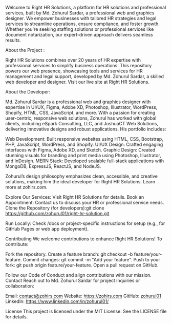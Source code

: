 Welcome to Right HR Solutions, a platform for HR solutions and professional services, built by Md. Zohurul Sardar, a professional web and graphics designer. We empower businesses with tailored HR strategies and legal services to streamline operations, ensure compliance, and foster growth. Whether you're seeking staffing solutions or professional services like document notarization, our expert-driven approach delivers seamless results.


About the Project :

Right HR Solutions combines over 20 years of HR expertise with professional services to simplify business operations. This repository powers our web presence, showcasing tools and services for HR management and legal support, developed by Md. Zohurul Sardar, a skilled web developer and designer. Visit our live site at Right HR Solutions.


About the Developer: 

Md. Zohurul Sardar is a professional web and graphics designer with expertise in UI/UX, Figma, Adobe XD, Photoshop, Illustrator, WordPress, Shopify, HTML, CSS, JavaScript, and more. With a passion for creating user-centric, responsive web solutions, Zohurul has worked with global clients, including eSpark Consulting, LLC, and JoshuaCT Web Solutions, delivering innovative designs and robust applications. His portfolio includes:

Web Development: Built responsive websites using HTML, CSS, Bootstrap, PHP, JavaScript, WordPress, and Shopify.
UI/UX Design: Crafted engaging interfaces with Figma, Adobe XD, and Sketch.
Graphic Design: Created stunning visuals for branding and print media using Photoshop, Illustrator, and InDesign.
MERN Stack: Developed scalable full-stack applications with MongoDB, ExpressJS, ReactJS, and NodeJS.

Zohurul’s design philosophy emphasizes clean, accessible, and creative solutions, making him the ideal developer for Right HR Solutions. Learn more at zohirs.com.


Explore Our Services: Visit Right HR Solutions for details.
Book an Appointment: Contact us to discuss your HR or professional service needs.
Clone the Repository (for developers):git clone https://github.com/zohurul01/right-hr-solution.git


Run Locally: Check /docs or project-specific instructions for setup (e.g., for GitHub Pages or web app deployment).

Contributing
We welcome contributions to enhance Right HR Solutions! To contribute:

Fork the repository.
Create a feature branch: git checkout -b feature/your-feature.
Commit changes: git commit -m "Add your feature".
Push to your fork: git push origin feature/your-feature.
Open a pull request on GitHub.

Follow our Code of Conduct and align contributions with our mission.
Contact
Reach out to Md. Zohurul Sardar for project inquiries or collaboration:

Email: contact@zohirs.com
Website: https://zohirs.com
GitHub: [zohurul01](https://github.com/zohurul01)
LinkedIn: https://www.linkedin.com/in/zohurul01/

License
This project is licensed under the MIT License. See the LICENSE file for details.
